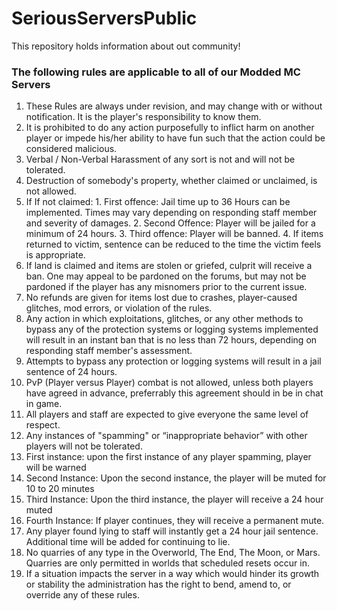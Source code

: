 # SeriousServersPublic
This repository holds information about out community!

### The following rules are applicable to all of our Modded MC Servers
1. These Rules are always under revision, and may change with or without notification. It is the player's responsibility to know them.
2. It is prohibited to do any action purposefully to inflict harm on another player or impede his/her ability to have fun such that the action could be considered malicious.
3. Verbal / Non-Verbal Harassment of any sort is not and will not be tolerated.
4. Destruction of somebody's property, whether claimed or unclaimed, is not allowed.
  1. If If not claimed:
    1. First offence: Jail time up to 36 Hours can be implemented. Times may vary depending on responding staff member and severity of damages.
    2. Second Offence: Player will be jailed for a minimum of 24 hours.
    3. Third offence: Player will be banned.
    4. If items returned to victim, sentence can be reduced to the time the victim feels is appropriate.
  2. If land is claimed and items are stolen or griefed, culprit will receive a ban. One may appeal to be pardoned on the forums, but may not be pardoned if the player has any misnomers prior to the current issue.
5. No refunds are given for items lost due to crashes, player-caused glitches, mod errors, or violation of the rules.
6. Any action in which exploitations, glitches, or any other methods to bypass any of the protection systems or logging systems implemented will result in an instant ban that is no less than 72 hours, depending on responding staff member's assessment.
7. Attempts to bypass any protection or logging systems will result in a jail sentence of 24 hours.
8. PvP (Player versus Player) combat is not allowed, unless both players have agreed in advance, preferrably this agreement should in be in chat in game.
9. All players and staff are expected to give everyone the same level of respect.
10. Any instances of "spamming" or “inappropriate behavior” with other players will not be tolerated.
   1. First instance: upon the first instance of any player spamming, player will be warned
   2. Second Instance: Upon the second instance, the player will be muted for 10 to 20 minutes
   3. Third Instance: Upon the third instance, the player will receive a 24 hour muted
   4. Fourth Instance: If player continues, they will receive a permanent mute.
11. Any player found lying to staff will instantly get a 24 hour jail sentence. Additional time will be added for continuing to lie.
12. No quarries of any type in the Overworld, The End, The Moon, or Mars. Quarries are only permitted in worlds that scheduled resets occur in. 
13. If a situation impacts the server in a way which would hinder its growth or stability the administration has the right to bend, amend to, or override any of these rules.
